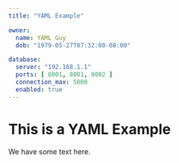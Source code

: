 ```yaml
---
title: "YAML Example"

owner:
  name: YAML Guy
  dob: "1979-05-27T07:32:00-08:00"

database:
  server: "192.168.1.1"
  ports: [ 8001, 8001, 8002 ]
  connection_max: 5000
  enabled: true
---
```


# This is a YAML Example

We have some text here.
